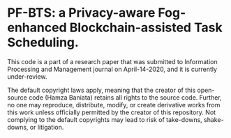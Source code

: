 # PF-BTS: a Privacy-aware Fog-enhanced Blockchain-assisted Task Scheduling.

This code is a part of a research paper that was submitted to Information Processing and Management journal on April-14-2020, and it is currently under-review.

The default copyright laws apply, meaning that the creator of this open-source code (Hamza Baniata) retains all rights to the source code.
Further, no one may reproduce, distribute, modify, or create derivative works from this work unless officially permitted by the creator of this repository. Not complying to the default copyrights may lead to risk of take-downs, shake-downs, or litigation.
